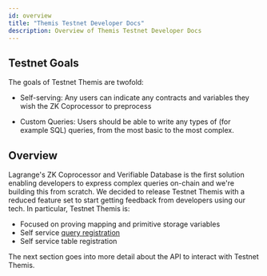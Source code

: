 ```yaml
---
id: overview
title: "Themis Testnet Developer Docs"
description: Overview of Themis Testnet Developer Docs
---
```


## Testnet Goals

The goals of Testnet Themis are twofold:

- Self-serving: Any users can indicate any contracts and variables they wish the ZK Coprocessor to preprocess

- Custom Queries: Users should be able to write any types of (for example SQL) queries, from the most basic to the most complex.

## Overview

Lagrange's ZK Coprocessor and Verifiable Database is the first solution enabling developers to express complex queries on-chain and we're building this from scratch. We decided to release Testnet Themis with a reduced feature set to start getting feedback from developers using our tech. In particular, Testnet Themis is:

- Focused on proving mapping and primitive storage variables
- Self service [query registration](https://app.lagrange.dev/zk-coprocessor/create/register-query)
- Self service table registration

The next section goes into more detail about the API to interact with Testnet Themis.
